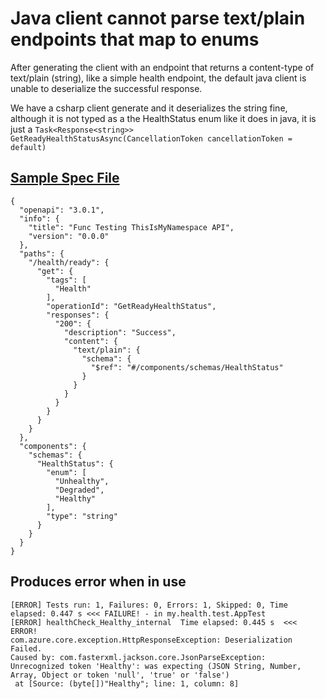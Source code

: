 # Java client cannot parse text/plain endpoints that map to enums

After generating the client with an endpoint that returns a content-type of text/plain (string), like a simple health endpoint, the default java client is unable to deserialize the successful response.

We have a csharp client generate and it deserializes the string fine, although it is not typed as a the HealthStatus enum like it does in java, it is just a `Task<Response<string>> GetReadyHealthStatusAsync(CancellationToken cancellationToken = default)`

## [Sample Spec File](https://github.com/ddevoogt/autoresttesting/blob/main/openapi.json)
```
{
  "openapi": "3.0.1",
  "info": {
    "title": "Func Testing ThisIsMyNamespace API",
    "version": "0.0.0"
  },
  "paths": {
    "/health/ready": {
      "get": {
        "tags": [
          "Health"
        ],
        "operationId": "GetReadyHealthStatus",
        "responses": {
          "200": {
            "description": "Success",
            "content": {
              "text/plain": {
                "schema": {
                  "$ref": "#/components/schemas/HealthStatus"
                }
              }
            }
          }
        }
      }
    }
  },
  "components": {
    "schemas": {
      "HealthStatus": {
        "enum": [
          "Unhealthy",
          "Degraded",
          "Healthy"
        ],
        "type": "string"
      }
    }
  }
}
```

## Produces error when in use
```
[ERROR] Tests run: 1, Failures: 0, Errors: 1, Skipped: 0, Time elapsed: 0.447 s <<< FAILURE! - in my.health.test.AppTest
[ERROR] healthCheck_Healthy_internal  Time elapsed: 0.445 s  <<< ERROR!
com.azure.core.exception.HttpResponseException: Deserialization Failed.
Caused by: com.fasterxml.jackson.core.JsonParseException: 
Unrecognized token 'Healthy': was expecting (JSON String, Number, Array, Object or token 'null', 'true' or 'false')
 at [Source: (byte[])"Healthy"; line: 1, column: 8]
 ```
